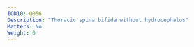 ```yaml
---
ICD10: Q056
Description: "Thoracic spina bifida without hydrocephalus"
Matters: No
Weight: 0
---
```

